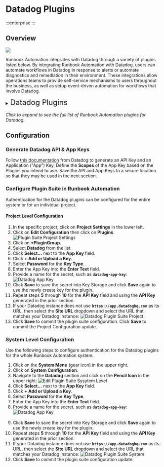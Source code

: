# Datadog Plugins

:::enterprise
:::

## Overview 
![](/assets/img/datadog-icon.png)

Runbook Automation integrates with Datadog through a variety of plugins listed below.
By integrating Runbook Automation with Datadog, users can automate workflows in Datadog in response to alerts or automate diagnostics and remediation in their environment. 
These integrations allow operations teams to provide self-service mechanisms to users throughout the business, as well as setup event-driven automation for workflows that involve Datadog.

<details><summary> <font size="5">Datadog Plugins</font>
</summary>

|Plugin Name| Plugin Type| Description|
|:---------------------------------------------------------|:---------------------------------------------------------:|:---------------------------------------------------------|
|[**Mute Host**](/manual/node-steps/datadog.html#mute-host)|Node Step|Mute a specific host as a step in a workflow.|
|[**Unmute Host**](/manual/node-steps/datadog.html#unmute-host)|Node Step|Unmute a specific host as a step in a workflow.|
|[**Send Event**](/manual/workflow-steps/datadog.html#datadog-send-event)|Job Step|Send an event, such as an alert, to Datadog.|
|[**Create Incident**](/manual/workflow-steps/datadog.html#datadog-incidents-create-incident)|Job Step|Create an incident and Datadog.|
|[**Update Incident Status**](/manual/workflow-steps/datadog.html#datadog-incidents-update-status)|Job Step|Update the status of an incident in Datadog.|
|[**Update Incident State**](/manual/workflow-steps/datadog.html#datadog-incidents-update-state)|Job Step|Update the state of the incident in Datadog.|
|[**Add Incident Task**](/manual/workflow-steps/datadog.html#datadog-incidents-add-task)|Job Step|Add a task to a Datadog incident.|
|[**Complete Incident Task**](/manual/workflow-steps/datadog.html#datadog-incidents-complete-task)|Job Step|Complete a task in a Datadog incident.|
|[**Datadog Node Source**](/manual/projects/resource-model-sources/datadog)|Node Source|Retrieve nodes from Datadog and populate the Node Inventory.|
|[**Datadog Health Check**](/manual/healthcheckplugins/datadog)|Health Check|Update the status of nodes according to their status in Datadog.|
|[**Notification Send Event**](/manual/notifications/datadog)|Notification|Send and event to Datadog in response to Job behavior.|
|[**Datadog Webhook**](/manual/webhooks/datadog-run-job)|Webhook|Automatically run jobs in response to webhooks sent from Datadog.|
</details>
<br>
<em>Click to expand to see the full list of Runbook Automation plugins for Datadog.</em>

## Configuration

### Generate Datadog API & App Keys

Follow [this documentation](https://docs.datadoghq.com/account_management/api-app-keys/) from Datadog to generate an API Key and an Application ("App") Key. 
Define the **Scopes** of the App Key based on the Plugins you intend to use.  Save the API and App Keys to a secure location so that they may be used in the next section.

### Configure Plugin Suite in Runbook Automation

Authentication for the Datadog plugins can be configured for the entire system or for an individual project.

#### Project Level Configuration

1. In the specific project, click on **Project Settings** in the lower left.
2. Click on **Edit Configuration** then click on **Plugins**.
   ![Plugin Suite Project Settings](/assets/img/plugin-groups-project-settings.png)<br>
3. Click on **+PluginGroup**.
4. Select **Datadog** from the list.
5. Click **Select...** next to the **App Key** field.
6. Click **+ Add or Upload a Key**.
7. Select **Password** for the **Key Type**.
8. Enter the App Key into the **Enter Text** field.
9. Provide a name for the secret, such as **`datadog-app-key`**:
    ![Datadog App Key](/assets/img/datadog-app-key.png)
10. Click **Save** to save the secret into Key Storage and click **Save** again to use the newly create key for the plugin.
11. Repeat steps **5** through **10** for the **API Key** field and using the **API Key** generated in the prior section.
12. If your Datadog instance does not use **`https://app.datadoghq.com`** as its URL, then select the **Site URL** dropdown and select the URL that matches your Datadog instance:
    ![Datadog Plugin Suite Project](/assets/img/datadog-plugin-suite-project.png)
13. Click **Save** to commit the plugin suite configuration. Click **Save** to commit the Project Configuration update.

### System Level Configuration

Use the following steps to configure authentication for the Datadog plugins for the whole Runbook Automation system.

1. Click on the **System Menu** (gear icon) in the upper right.
2. Click on **System Configuration**.
3. Navigate to the **Datadog** section and click on the **Pencil Icon** in the upper right:
   ![Edit Plugin Suite Sysytem Level](/assets/img/datadog-edit-system-plugin-suite.png)
4. Click **Select...** next to the **App Key** field.
5. Click **+ Add or Upload a Key**.
6. Select **Password** for the **Key Type**.
7. Enter the App Key into the **Enter Text** field.
8. Provide a name for the secret, such as **`datadog-app-key`**:
   ![Datadog App Key](/assets/img/datadog-app-key.png)<br><br>
9. Click **Save** to save the secret into Key Storage and click **Save** again to use the newly create key for the plugin.
10. Repeat steps **5** through **10** for the **API Key** field and using the **API Key** generated in the prior section.
11. If your Datadog instance does not use **`https://app.datadoghq.com`** as its URL, then select the **Site URL** dropdown and select the URL that matches your Datadog instance:
    ![Datadog Plugin Suite System](/assets/img/datadog-system-plugin-suite.png)
12. Click **Save** to commit the plugin suite configuration update.